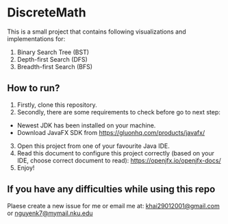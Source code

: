 # DiscreteMath
This is a small project that contains following visualizations and implementations for:
1. Binary Search Tree (BST)
2. Depth-first Search (DFS)
3. Breadth-first Search (BFS)

## How to run?
1. Firstly, clone this repository.
2. Secondly, there are some requirements to check before go to next step:
  - Newest JDK has been installed on your machine.
  - Download JavaFX SDK from https://gluonhq.com/products/javafx/
3. Open this project from one of your favourite Java IDE.
4. Read this document to configure this project correctly (based on your IDE, choose correct document to read): https://openjfx.io/openjfx-docs/
5. Enjoy!

## If you have any difficulties while using this repo
Plaese create a new issue for me or email me at: khai29012001@gmail.com or nguyenk7@mymail.nku.edu 
